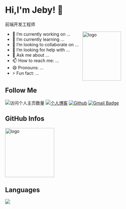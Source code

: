 # Hi,I'm Jeby! 👋
前端开发工程师

<img src="https://github-readme-stats.vercel.app/api?username=jeby007&show_icons=true&theme=vue" alt="logo" height="160" align="right" width="50%" />

- 🔭 I’m currently working on ...
- 🌱 I’m currently learning ...
- 👯 I’m looking to collaborate on ...
- 🤔 I’m looking for help with ...
- 💬 Ask me about ...
- 📫 How to reach me: ...
- 😄 Pronouns: ...
- ⚡ Fun fact: ...

## Follow Me
![访问个人主页数量](https://komarev.com/ghpvc/?username=jeby007&color=green)
[![个人博客](https://img.shields.io/badge/-笔记(blogs)-c14438?style=flat-square&logo=B&logoColor=white)](https://jeby007.github.io/blogs/)
[![Github](https://img.shields.io/github/followers/jeby007?label=Github&style=social)](https://github.com/jeby007)
[![Gmail Badge](https://img.shields.io/badge/gmail-jeby001@gmail.com-Green?style=flat-square&logo=Gmail&logoColor=white&link=mailto:jeby001@gmail.com)](mailto:jeby001@gmail.com)

## GitHub Infos
<img src="https://github-profile-trophy.vercel.app/?username=jeby007&theme=flat&column=7" alt="logo" height="160" align="center" style="margin: auto;" />

## Languages
<a href="https://github.com/duktig666">
  <img src="https://github-readme-stats.vercel.app/api/top-langs/?username=jeby007&theme=vue" />
</a>
